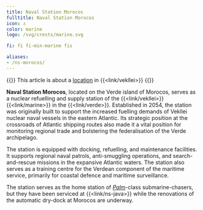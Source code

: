 ```yaml
---
title: Naval Station Morocos
fulltitle: Naval Station Morocos
icon: ⚓️
color: marine
logo: /svg/crests/marine.svg

fi: fi fi-min-marine fis

aliases:
- /ns-morocos/
---
```

{{<note series>}}
 This article is about a [location](/factbook/landscape/places) in {{<link/vekllei>}}
{{</note>}}

**Naval Station Morocos**, located on the Verde island of Morocos, serves as a nuclear refuelling and supply station of the {{<link/vekllei>}} {{<link/marine>}} in the {{<link/verde>}}.
Established in 2054, the station was originally built to support the increased fuelling demands of Vekllei nuclear naval vessels in the eastern Atlantic. Its strategic position at the crossroads of Atlantic shipping routes also made it a vital position for monitoring regional trade and bolstering the federalisation of the Verde archipelago.

The station is equipped with docking, refuelling, and maintenance facilities. It supports regional naval patrols, anti-smuggling operations, and search-and-rescue missions in the expansive Atlantic waters. The station also serves as a training centre for the Verdean component of the maritime service, primarily for coastal defence and maritime surveillance.

The station serves as the home station of [*Palm*](/palm-class/)-class submarine-chasers, but they have been serviced at {{<link/ns-java>}} while the renovations of the automatic dry-dock at Morocos are underway.

